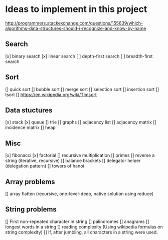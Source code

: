 # Ideas to implement in this project

http://programmers.stackexchange.com/questions/155639/which-algorithms-data-structures-should-i-recognize-and-know-by-name

## Search

[x] binary search
[x] linear search
[ ] depth-first search
[ ] breadth-first search

## Sort

[] quick sort
[] bubble sort
[] merge sort
[] selection sort
[] insertion sort
[] tsort
[] https://en.wikipedia.org/wiki/Timsort

## Data stuctures
[x] stack
[x] queue
[] trie
[] graphs
  [] adjacency list
  [] adjacency matrix
  [] incidence matrix
[] heap

## Misc

[x] fibonacci
[x] factorial
[] recursive multiplication
[] primes
[] reverse a string (iterative, recursive)
[] balance brackets
[] delegator helper (delegation pattern)
[] towers of hanoi

## Array problems

[] array flatten (recursive, one-level-deep, native solution using reduce)

## String problems

[] First non-repeated character in string
[] palindromes
[] anagrams
[] longest words in a string
[] reading complexity (Using wikipedia formulas on string complexity)
[] If, after jumbling, all characters in a string were used.
